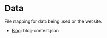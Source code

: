 # Data

File mapping for data being used on the website.

* [Blog](http://www.rededucate.com): blog-content.json